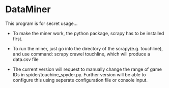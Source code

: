 DataMiner
=========

This program is for secret usage...

* To make the miner work, the python package, scrapy has to be installed first.
* To run the miner, just go into the directory of the scrapy(e.g. touchline), and use command: scrapy crawel touchline, which will produce a data.csv file

* The current version will request to manually change the range of game IDs in spider/touchine_spyder.py. Further version will be able to configure this using seperate configuration file or console input.


